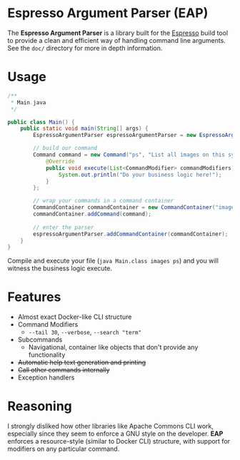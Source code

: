 # Espresso Argument Parser (EAP)
The **Espresso Argument Parser** is a library built for the [Espresso](https://github.com/hlafaille/espresso) build tool
to provide a clean and efficient way of handling command line arguments. See the `doc/` directory for more in depth 
information.

# Usage
```java
/**
 * Main.java
 */

public class Main() {
    public static void main(String[] args) {
        EspressoArgumentParser espressoArgumentParser = new EspressoArgumentParser("Docker", "Containers, yo!");

        // build our command
        Command command = new Command("ps", "List all images on this system") {
            @Override
            public void execute(List<CommandModifier> commandModifiers) {
                System.out.println("Do your business logic here!");
            }
        };

        // wrap your commands in a command container
        CommandContainer commandContainer = new CommandContainer("images", "Show all top level images");
        commandContainer.addCommand(command);
        
        // enter the parser
        espressoArgumentParser.addCommandContainer(commandContainer);
    }
}
```
Compile and execute your file (`java Main.class images ps`) and you will witness the business logic execute.

# Features
* Almost exact Docker-like CLI structure
* Command Modifiers
  * `--tail 30`, `--verbose`, `--search "term"`
* Subcommands
  * Navigational, container like objects that don't provide any functionality
* ~~Automatic help text generation and printing~~
* ~~Call other commands internally~~
* Exception handlers

# Reasoning
I strongly disliked how other libraries like Apache Commons CLI work, especially since they seem to enforce a GNU style
on the developer. **EAP** enforces a resource-style (similar to Docker CLI) structure, with support for modifiers on any
particular command.